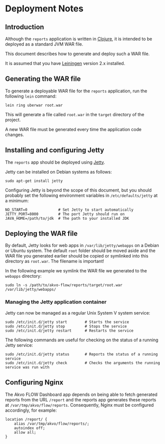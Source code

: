 # Deployment Notes

## Introduction

Although the `reports` application is written in [Clojure](http://clojure.org/), it is intended to be deployed as a standard JVM WAR file.

This document describes how to generate and deploy such a WAR file.

It is assumed that you have [Leiningen](http://leiningen.org/) version 2.x installed.

## Generating the WAR file

To generate a deployable WAR file for the `reports` application, run the following `lein` command:

    lein ring uberwar root.war

This will generate a file called `root.war` in the `target` directory of the project.

A new WAR file must be generated every time the application code changes.

## Installing and configuring Jetty

The `reports` app should be deployed using [Jetty](http://jetty.codehaus.org/jetty/).

Jetty can be installed on Debian systems as follows:

    sudo apt-get install jetty

Configuring Jetty is beyond the scope of this document, but you should probably set the following environment variables in `/etc/defaults/jetty` at a minimum:

    NO_START=0              # Set Jetty to start automatically
    JETTY_PORT=8000         # The port Jetty should run on
    JAVA_HOME=/path/to/jdk  # The path to your installed JDK

## Deploying the WAR file

By default, Jetty looks for web apps in `/var/lib/jetty/webapps` on a Debian or Ubuntu system. The default `root` folder should be moved aside and the WAR file you generated earlier should be copied or symlinked into this directory as `root.war`. The filename is important!

In the following example we symlink the WAR file we generated to the `webapps` directory:

    sudo ln -s /path/to/akvo-flow/reports/target/root.war /var/lib/jetty/webapps/

### Managing the Jetty application container

Jetty can now be managed as a regular Unix System V system service:

    sudo /etc/init.d/jetty start        # Starts the service
    sudo /etc/init.d/jetty stop         # Stops the service
    sudo /etc/init.d/jetty restart      # Restarts the service

The following commands are useful for checking on the status of a running Jetty service:

    sudo /etc/init.d/jetty status       # Reports the status of a running service
    sudo /etc/init.d/jetty check        # Checks the arguments the running service was run with

## Configuring Nginx

The Akvo FLOW Dashboard app depends on being able to fetch generated reports from the URL `/report` and the reports app generates these reports at `/var/tmp/akvo/flow/reports`. Consequently, Nginx must be configured accordingly, for example:

    location /report/ {
        alias /var/tmp/akvo/flow/reports/;
        autoindex off;
        allow all;
    }
